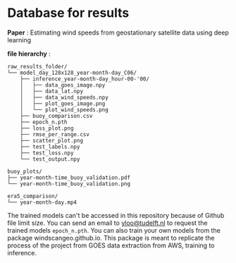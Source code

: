 # Database for results

**Paper** : Estimating wind speeds from geostationary satellite data using deep learning

**file hierarchy** :
```
raw_results_folder/
└── model_day_128x128_year-month-day_C06/
    ├── inference_year-month-day_hour-00-'00/
    │   ├── data_goes_image.npy
    │   ├── data_lat.npy
    │   ├── data_wind_speeds.npy
    │   ├── plot_goes_image.png
    │   └── plot_wind_speeds.png
    ├── buoy_comparison.csv
    ├── epoch_n.pth
    ├── loss_plot.png
    ├── rmse_per_range.csv
    ├── scatter_plot.png
    ├── test_labels.npy
    ├── test_loss.npy
    └── test_output.npy

buoy_plots/
├── year-month-time_buoy_validation.pdf
└── year-month-time_buoy_validation.png

era5_comparison/
└── year-month-day.mp4
```

The trained models can't be accessed in this repository because of Github file limit size. You can send an email to yloo@tudelft.nl to request the trained models ```epoch_n.pth```. You can also train your own models from the package windscangeo.github.io. This package is meant to replicate the process of the project from GOES data extraction from AWS, training to inference.
